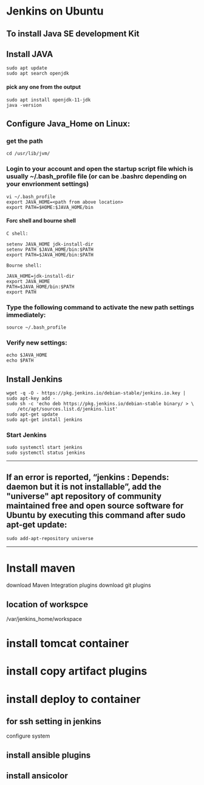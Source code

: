 # Jenkins on Ubuntu 

## To install Java SE development Kit
## Install JAVA
```
sudo apt update
sudo apt search openjdk
```
#### pick any one from the output
```
sudo apt install openjdk-11-jdk
java -version
```
## Configure Java_Home on Linux:
### get the path
```
cd /usr/lib/jvm/
```
### Login to your account and open the startup script file which is usually ~/.bash_profile  file (or can be .bashrc depending on your envrionment settings)
```
vi ~/.bash_profile
export JAVA_HOME=<path from above location>
export PATH=$HOME:$JAVA_HOME/bin
```

#### Forc shell and bourne shell
```
C shell:

setenv JAVA_HOME jdk-install-dir
setenv PATH $JAVA_HOME/bin:$PATH
export PATH=$JAVA_HOME/bin:$PATH

Bourne shell:

JAVA_HOME=jdk-install-dir
export JAVA_HOME
PATH=$JAVA_HOME/bin:$PATH
export PATH
```

### Type the following command to activate the new path settings immediately:
```
source ~/.bash_profile 
```

### Verify new settings:
```
echo $JAVA_HOME
echo $PATH
```
## Install Jenkins
```
wget -q -O - https://pkg.jenkins.io/debian-stable/jenkins.io.key | sudo apt-key add -
sudo sh -c 'echo deb https://pkg.jenkins.io/debian-stable binary/ > \
    /etc/apt/sources.list.d/jenkins.list'
sudo apt-get update
sudo apt-get install jenkins
```
### Start Jenkins
```
sudo systemctl start jenkins
sudo systemctl status jenkins
```
******************************
## If an error is reported, “jenkins : Depends: daemon but it is not installable”, add the "universe" apt repository of community maintained free and open source software for Ubuntu by executing this command after sudo apt-get update:
```
sudo add-apt-repository universe
```
************************************************
# Install maven
download Maven Integration plugins
download git plugins

## location of workspce
 /var/jenkins_home/workspace

# install tomcat container

# install copy artifact plugins
# install deploy to container


## for ssh setting in jenkins
configure system

## install ansible plugins
## install ansicolor